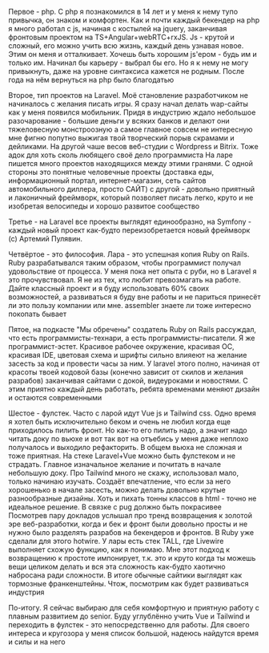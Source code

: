 Первое - php. C php я познакомился в 14 лет и у меня к нему тупо привычка, он знаком и комфортен. Как и почти каждый бекендер на php я много работал с js, начиная с костылей на jquery, заканчивая фронтовым проектом на TS+Angular+webRTC+rxJS. Js - крутой и сложный, его можно учить всю жизнь, каждый день узнавая новое. Этим он меня и отталкивает. Хочешь быть хорошим js'ером - будь им и только им. Начинал бы карьеру - выбрал бы его. Но я к нему не могу привыкнуть, даже на уровне синтаксиса кажется не родным. После года на нём вернуться на php было благодатью

Второе, тип проектов на Laravel. Моё становление разработчиком не начиналось с желания писать игры. Я сразу начал делать wap-сайты как у меня появился мобильник. Придя в индустрию ждало небольшое разочарование - большие деньги у всяких банков и делают они тяжеловесную монстроозную а самое главное совсем не интересную мне фигню попутно выжигая твой творческий порыв скрамами и дейликами. На другой чаше весов веб-студии с Wordpress и Bitrix. Тоже адок для хоть сколь любящего своё дело программиста
На ларе пишется много проектов находящихся между этими гранями. С одной стороны это понятные человечные проекты (доставка еды, информационный портал, интернет-магазин, сеть сайтов автомобильного диллера, просто САЙТ) с другой - довольно приятный и лаконичный фреймворк, который позволяет писать легко, круто и не изобретая велосипеды и хорошо развитое сообщество

Третье - на Laravel все проекты выглядят единообразно, на Symfony - каждый новый проект как-будто переизобретается новый фреймворк (с) Артемий Пулявин. 

Четвёртое - это философия. Лара - это успешная копия Ruby on Rails. Ruby разрабатывался таким образом, чтобы программист получал удовольствие от процесса. У меня пока нет опыта с руби, но в Laravel я это прочувствовал. Я не из тех, кто любит превозмагать на работе. Дайте классный проект и я буду использовать 60% своих возможностей, а развиваться я буду вне работы и не париться принесёт ли это пользу компании или мне. assembler знаете ли тоже интересно покопать бывает

Пятое, на подкасте "Мы обречены" создатель Ruby on Rails рассуждал, что есть программисты-технари, а есть программисты-писатели. Я же программист-эстет. Красивое рабочее окружение, красивая ОС, красивая IDE, цветовая схема и шрифты сильно влияеют на желание засесть за код и провести часы за ним. У laravel этого полно, начиная от красоты твоей кодовой базы (конечно зависит от скилов и желания разрабов) заканчивая сайтами с докой, видеуроками и новостями. С этим приятно каждый день работать, ребята временами меняют дизайн и остаются современными

Шестое - фулстек. Часто с ларой идут Vue js и Tailwind css. Одно время я хотел быть исключительно беком и очень не любил когда еще приходилось пилить фронт. Но как-то его пилить надо, а значит надо читать доку по вьюхе и вот так вот на отъебись у меня даже неплохо получалось и выходило рефакторить. В общем вьюха не сложная и тоже приятная. На стеке Laravel+Vue можно быть фулстеком и не страдать. Главное изначальное желание и почитать в начале небольшую доку. Про Tailwind много не скажу, использовал мало, только начинаю изучать. Создаёт впечатление, что если за него хорошенько в начале засесть, можно делать довольно крутые разнообразные дизайны. Хоть и пихать тонны классов в html - точно не идеальное решение. В связке с pug должно быть покрасивее
Посмотрев пару докладов услышал про тренд возвращения к золотой эре веб-разработки, когда и бек и фронт были довольно просты и не нужно было разделять разрабов на бекендеров и фронтов. В Ruby уже сделали для этого hotwire. У лары есть стек TALL, где Livewire выполняет схожую функцию, как я понимаю. Мне этот подход к возвращению к простоте импонирует, т.к. это и круто когда ты можешь вещи целиком делать и вся эта сложность как-будто хаотично набросана ради сложности. В итоге обычные сайтики выглядят как тормозные франкенштейны. Чтож, посмотрим как будет развиваться индустрия

По-итогу. Я сейчас выбираю для себя комфортную и приятную работу с плавным развитием до senior. Буду углублённо учить Vue и Tailwind и переходить в фулстек - это непосредственно для работы. Для своего интереса и кругозора у меня список большой, надеюсь найдутся время и силы и на него
